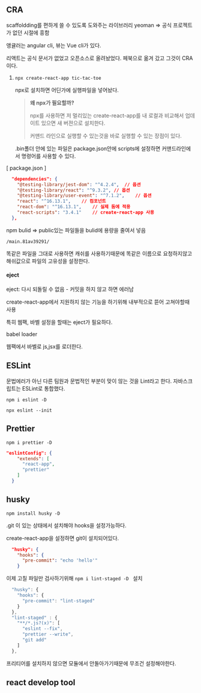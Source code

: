 ## CRA

scaffoldding를 편하게 쓸 수 있도록 도와주는 라이브러리 yeoman => 공식 프로젝트가 없던 시절에 흥함

앵귤러는 angular cli, 뷰는 Vue cli가 있다.

리액트는 공식 문서가 없었고 오픈소스로 올려놨었다. 페북으로 옮겨 갔고 그것이 CRA이다.

1. `npx create-react-app tic-tac-toe  `

   npx로 설치하면 어딘가에 실행파일을 넣어놨다.

   > **왜 npx가 필요할까?**
   >
   > npx를 사용하면 저 멀리있는 create-react-app를 내 로컬과 비교해서 업데이트 있으면 새 버젼으로 설치한다.
   >
   > 커맨드 라인으로 실행할 수 있는것을 바로 실행할 수 있는 장점이 있다.

   .bin폴더 안에 있는 파일은 package.json안에 scripts에 설정하면 커맨드라인에서 명령어를 사용할 수 있다.



[ package.json ]

```json
  "dependencies": {
    "@testing-library/jest-dom": "^4.2.4",	// 옵션
    "@testing-library/react": "^9.3.2",	// 옵션
    "@testing-library/user-event": "^7.1.2",	// 옵션
    "react": "^16.13.1",	// 컴포넌트
    "react-dom": "^16.13.1",	// 실제 돔에 적용
    "react-scripts": "3.4.1"	// create-react-app 사용
  },
```



npm bulid => public있는 파일들을 bulid에 용량을 줄여서 넣음

`/main.81av39291/`

똑같은 파일을 그대로 사용하면 캐쉬를 사용하기때문에 똑같은 이름으로 요청하지않고 해쉬값으로 파일의 고유성을 설정한다.



#### eject

eject: 다시 되돌릴 수 없음 - 커밋을 하지 않고 하면 에러남

create-react-app에서 지원하지 않는 기능을 하기위해 내부적으로 뜯어 고쳐야할때 사용

특히 웹팩, 바벨 설정을 할때는 eject가 필요하다.



babel loader

웹팩에서 바벨로 js,jsx를 로더한다.



## ESLint

문법에러가 아닌 다른 팀원과 문법적인 부분이 맞이 않는 것을 Lint라고 한다. 자바스크립트는 ESLint로 통합했다. 

` npm i eslint -D  `

`npx eslint --init `



## Prettier

`npm i prettier -D  `

```json
"eslintConfig": {
    "extends": [
      "react-app",
      "prettier"
    ]    
  }
```



## husky

`npm install husky -D  `

.git  이 있는 상태에서 설치해야 hooks을 설정가능하다.

create-react-app을 설정하면 git이 설치되어있다.

```json
  "husky": {
    "hooks": {
      "pre-commit": "echo 'hello'"
    }
```

이제 고칠 파일만 검사하기위해 `npm i lint-staged -D ` 설치

```js
  "husky": {
    "hooks": {
      "pre-commit": "lint-staged"
    }
  },
  "lint-staged" : {
    "**/*.js?(x)": [
      "eslint --fix", 
      "prettier --write", 
      "git add"
    ]
  },
```

프리티어를 설치하지 않으면 모듈에서 안돌아가기때문에 무조건 설정해야한다. 



## react develop tool

